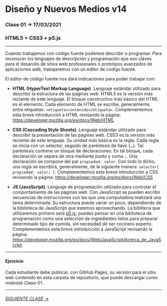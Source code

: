 # Diseño y Nuevos Medios v14

### Clase 01 → 17/03/2021

### HTML5 + CSS3 + p5.js

- - - - - - - - - - - - - - 

Cuando trabajamos con código fuente podemos describir o programar. Para reconocer los lenguajes de descripción y programación que son claves para el desarollo de  sitios web profesionales o prototipos avanzados de aplicaciones web, trabajaremos con un editor de código fuente. 

El editor de código fuente nos dará indicaciones para poder trabajar con:

- **HTML (HyperText Markup Language)**. Lenguaje estándar utilizado para describir la estructura de las páginas web. HTML5 es la versión más reciente de este lenguaje. El bloque constructivo más básico del HTML es el elemento. Cada elemento de HTML se escribe, generalmente, entre etiquetas: `<etiqueta>contenido</etiqueta>`. Complementemos esta breve introducción a HTML revisando la página: https://developer.mozilla.org/es/docs/Web/HTML

- **CSS (Cascading Style Sheets)**. Lenguaje estándar utilizado para describir la presentación de las páginas web. CSS3 es la versión más reciente de este lenguaje. Su unidad más básica es la regla. Cada regla se inicia con un selector, seguido de paréntesis de llave `{…}`. Tal paréntesis contiene un bloque de declaraciones. En tal bloque, cada declaración se separa de otra mediante punto y coma `;`. Una declaración se compone del par `propiedad: valor`. Con todo lo dicho, una regla se escribirá, generalmente, de la siguiente manera: `selector{ propiedad: valor; }`. Complementemos esta breve introducción a CSS revisando la página: https://developer.mozilla.org/es/docs/Web/CSS

- **JS (JavaScript)**. Lenguaje de programación utilizado para controlar el comportamiento de las páginas web. Con JavaScript se pueden escribir secuencias de instrucciones con las que una computadora realizará una tarea determinada. Su estructura puede variar un poco, dependiendo de la biblioteca de JavaScript que estemos aprovechando. La bibliteca que utilizaremos primero será [p5.js](https://p5js.org/es/get-started/); puedes pensar en una biblioteca de programación como una selección de ingredientes listos para preparar determinado tipo de comida, sin necesidad de ser cocinero experto. Complementemos esta breve introducción a JavaScript revisando la página: https://developer.mozilla.org/es/docs/Web/JavaScript/Acerca_de_JavaScript

- - - - - - - - - - - - - - 

#### Ejercicio

Cada estudiante debe publicar, con GitHub Pages, su versión para el sitio web contenido en esta carpeta de repositorio, que puede descargar como *realease* Clase-01.

- - - - - - - 

###### [SIGUIENTE CLASE →](https://github.com/profesorfaco/dno037-2021/tree/main/clase-02)
